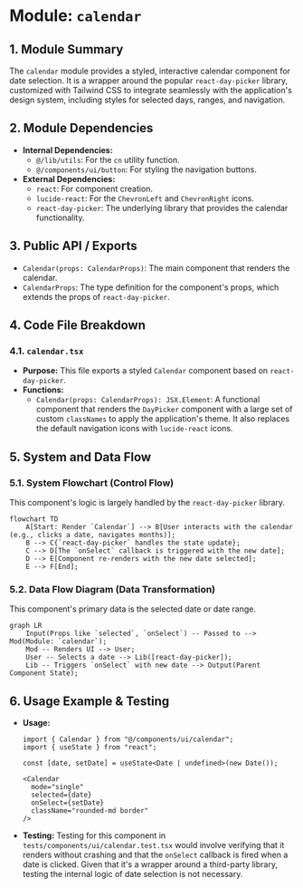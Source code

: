 # Module: `calendar`

## 1. Module Summary

The `calendar` module provides a styled, interactive calendar component for date selection. It is a wrapper around the popular `react-day-picker` library, customized with Tailwind CSS to integrate seamlessly with the application's design system, including styles for selected days, ranges, and navigation.

## 2. Module Dependencies

* **Internal Dependencies:**
    * `@/lib/utils`: For the `cn` utility function.
    * `@/components/ui/button`: For styling the navigation buttons.
* **External Dependencies:**
    * `react`: For component creation.
    * `lucide-react`: For the `ChevronLeft` and `ChevronRight` icons.
    * `react-day-picker`: The underlying library that provides the calendar functionality.

## 3. Public API / Exports

* `Calendar(props: CalendarProps)`: The main component that renders the calendar.
* `CalendarProps`: The type definition for the component's props, which extends the props of `react-day-picker`.

## 4. Code File Breakdown

### 4.1. `calendar.tsx`

* **Purpose:** This file exports a styled `Calendar` component based on `react-day-picker`.
* **Functions:**
    * `Calendar(props: CalendarProps): JSX.Element`: A functional component that renders the `DayPicker` component with a large set of custom `classNames` to apply the application's theme. It also replaces the default navigation icons with `lucide-react` icons.

## 5. System and Data Flow

### 5.1. System Flowchart (Control Flow)

This component's logic is largely handled by the `react-day-picker` library.

```mermaid
flowchart TD
    A[Start: Render `Calendar`] --> B[User interacts with the calendar (e.g., clicks a date, navigates months)];
    B --> C{`react-day-picker` handles the state update};
    C --> D[The `onSelect` callback is triggered with the new date];
    D --> E[Component re-renders with the new date selected];
    E --> F[End];
```

### 5.2. Data Flow Diagram (Data Transformation)

This component's primary data is the selected date or date range.

```mermaid
graph LR
    Input(Props like `selected`, `onSelect`) -- Passed to --> Mod(Module: `calendar`);
    Mod -- Renders UI --> User;
    User -- Selects a date --> Lib([react-day-picker]);
    Lib -- Triggers `onSelect` with new date --> Output(Parent Component State);
```

## 6. Usage Example & Testing

* **Usage:**
  ```tsx
  import { Calendar } from "@/components/ui/calendar";
  import { useState } from "react";

  const [date, setDate] = useState<Date | undefined>(new Date());

  <Calendar
    mode="single"
    selected={date}
    onSelect={setDate}
    className="rounded-md border"
  />
  ```
* **Testing:** Testing for this component in `tests/components/ui/calendar.test.tsx` would involve verifying that it renders without crashing and that the `onSelect` callback is fired when a date is clicked. Given that it's a wrapper around a third-party library, testing the internal logic of date selection is not necessary.
